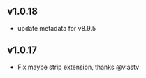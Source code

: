 v1.0.18
----------
 * update metadata for v8.9.5

v1.0.17
----------
 * Fix maybe strip extension, thanks @vlastv

